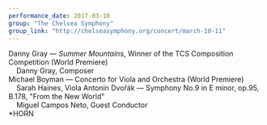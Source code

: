 ```yaml
---
performance_date: 2017-03-10
group: "The Chelsea Symphony"
group_link: "http://chelseasymphony.org/concert/march-10-11"
---
```

Danny Gray — _Summer Mountains_, Winner of the TCS Composition Competition (World Premiere)<br/>
&nbsp;&nbsp;&nbsp;&nbsp;Danny Gray, Composer<br/>
Michael Boyman — Concerto for Viola and Orchestra (World Premiere)
&nbsp;&nbsp;&nbsp;&nbsp;Sarah Haines, Viola
Antonín Dvořák — Symphony No.9 in E minor, op.95, B.178, "From the New World"<br/>
&nbsp;&nbsp;&nbsp;&nbsp;Miguel Campos Neto, Guest Conductor<br/>
*HORN


